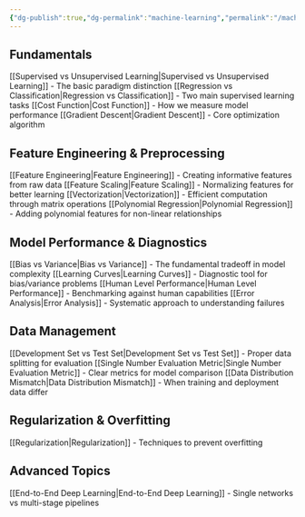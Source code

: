 ```yaml
---
{"dg-publish":true,"dg-permalink":"machine-learning","permalink":"/machine-learning/"}
---
```


## Fundamentals

[[Supervised vs Unsupervised Learning\|Supervised vs Unsupervised Learning]] - The basic paradigm distinction
[[Regression vs Classification\|Regression vs Classification]] - Two main supervised learning tasks
[[Cost Function\|Cost Function]] - How we measure model performance
[[Gradient Descent\|Gradient Descent]] - Core optimization algorithm

## Feature Engineering & Preprocessing

[[Feature Engineering\|Feature Engineering]] - Creating informative features from raw data
[[Feature Scaling\|Feature Scaling]] - Normalizing features for better learning
[[Vectorization\|Vectorization]] - Efficient computation through matrix operations
[[Polynomial Regression\|Polynomial Regression]] - Adding polynomial features for non-linear relationships

## Model Performance & Diagnostics

[[Bias vs Variance\|Bias vs Variance]] - The fundamental tradeoff in model complexity
[[Learning Curves\|Learning Curves]] - Diagnostic tool for bias/variance problems
[[Human Level Performance\|Human Level Performance]] - Benchmarking against human capabilities
[[Error Analysis\|Error Analysis]] - Systematic approach to understanding failures

## Data Management

[[Development Set vs Test Set\|Development Set vs Test Set]] - Proper data splitting for evaluation
[[Single Number Evaluation Metric\|Single Number Evaluation Metric]] - Clear metrics for model comparison
[[Data Distribution Mismatch\|Data Distribution Mismatch]] - When training and deployment data differ

## Regularization & Overfitting

[[Regularization\|Regularization]] - Techniques to prevent overfitting

## Advanced Topics

[[End-to-End Deep Learning\|End-to-End Deep Learning]] - Single networks vs multi-stage pipelines